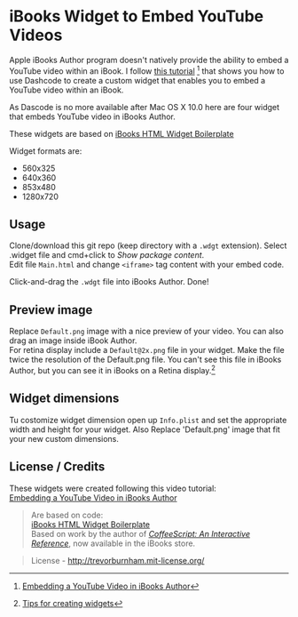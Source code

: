 # iBooks Widget to Embed YouTube Videos
Apple iBooks Author program doesn't natively provide the ability to embed a YouTube video within an iBook.
I follow [this tutorial](https://www.youtube.com/watch?v=gWZbCv83Fso) [^tutorial] that shows you how to use Dashcode to create a custom widget that enables you to embed a YouTube video within an iBook.

As Dascode is no more available after Mac OS X 10.0 here are four widget that embeds YouTube video in iBooks Author.  

These widgets are based on [iBooks HTML Widget Boilerplate](https://github.com/TrevorBurnham/iBooks-HTML-Widget-Boilerplate)

Widget formats are:  

* 560x325
* 640x360
* 853x480
* 1280x720

## Usage
Clone/download this git repo (keep directory with a `.wdgt` extension). Select .widget file and cmd+click to _Show package content_.  
Edit file `Main.html` and change `<iframe>` tag content with your embed code.

Click-and-drag the `.wdgt` file into iBooks Author. Done!

## Preview image
Replace `Default.png` image with a nice preview of your video. You can also drag an image inside iBook Author.  
For retina display include a `Default@2x.png` file in your widget. Make the file twice the resolution of the Default.png file. You can't see this file in iBooks Author, but you can see it in iBooks on a Retina display.[^retina]

## Widget dimensions
Tu costomize widget dimension open up `Info.plist` and set the appropriate width and height for your widget.
Also Replace 'Default.png' image that fit your new custom dimensions.

## License / Credits
These widgets were created following this video tutorial:  
[Embedding a YouTube Video in iBooks Author](https://www.youtube.com/watch?v=gWZbCv83Fso)

> Are based on code:  
> [iBooks HTML Widget Boilerplate](https://github.com/TrevorBurnham/iBooks-HTML-Widget-Boilerplate)  
> Based on work by the author of *[CoffeeScript: An Interactive Reference](http://click.linksynergy.com/fs-bin/stat?id=j5lGZbrn4Rg&offerid=243958&type=3&subid=0&tmpid=1826&RD_PARM1=http%253A%252F%252Fitunes.apple.com%252Fus%252Fbook%252Fcoffeescript%252Fid498532763%253Fmt%253D11%2526uo%253D4%2526partnerId%253D30)*, now available in the iBooks store.

> License - http://trevorburnham.mit-license.org/
 

[^tutorial]: [Embedding a YouTube Video in iBooks Author](https://www.youtube.com/watch?v=gWZbCv83Fso)
[^retina]: [Tips for creating widgets](https://support.apple.com/en-us/HT204433)


